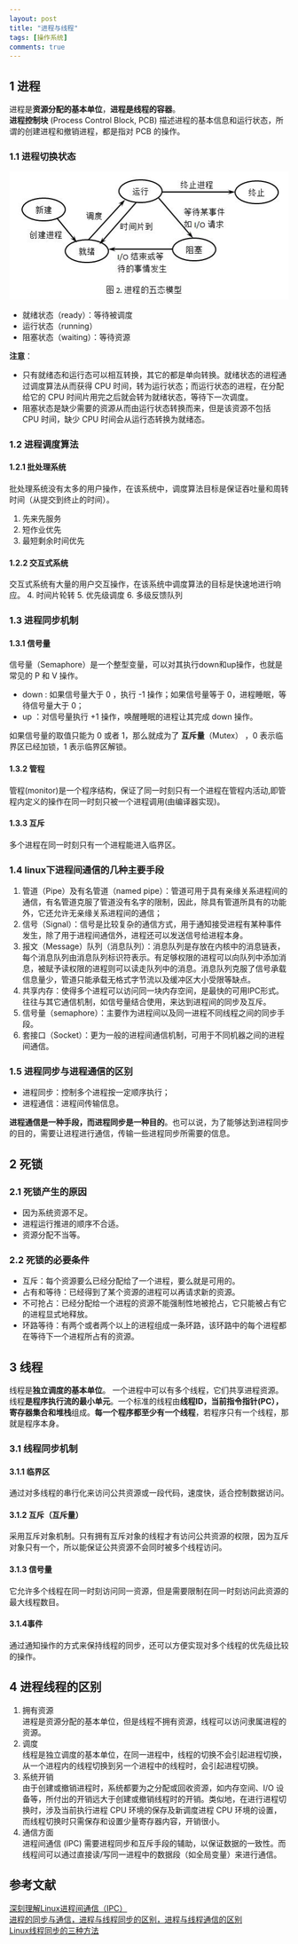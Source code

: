 ```yaml
---
layout: post
title: "进程与线程"
tags: [操作系统]
comments: true
---
```


## 1 进程
进程是**资源分配的基本单位**，**进程是线程的容器**。   
**进程控制块** (Process Control Block, PCB) 描述进程的基本信息和运行状态，所谓的创建进程和撤销进程，都是指对 PCB 的操作。   
### 1.1 进程切换状态
![进程状态](https://raw.githubusercontent.com/Andr-Robot/iMarkdownPhotos/master/Res/%E8%BF%9B%E7%A8%8B%E4%BA%94%E6%80%81.jpeg)   
- 就绪状态（ready）：等待被调度
- 运行状态（running）
- 阻塞状态（waiting）：等待资源

**注意**：
- 只有就绪态和运行态可以相互转换，其它的都是单向转换。就绪状态的进程通过调度算法从而获得 CPU 时间，转为运行状态；而运行状态的进程，在分配给它的 CPU 时间片用完之后就会转为就绪状态，等待下一次调度。
- 阻塞状态是缺少需要的资源从而由运行状态转换而来，但是该资源不包括 CPU 时间，缺少 CPU 时间会从运行态转换为就绪态。

### 1.2 进程调度算法
#### 1.2.1 批处理系统
批处理系统没有太多的用户操作，在该系统中，调度算法目标是保证吞吐量和周转时间（从提交到终止的时间）。
1. 先来先服务
2. 短作业优先
3. 最短剩余时间优先

#### 1.2.2 交互式系统
交互式系统有大量的用户交互操作，在该系统中调度算法的目标是快速地进行响应。
4. 时间片轮转
5. 优先级调度
6. 多级反馈队列

### 1.3 进程同步机制
#### 1.3.1 信号量
信号量（Semaphore）是一个整型变量，可以对其执行down和up操作，也就是常见的 P 和 V 操作。
- down : 如果信号量大于 0 ，执行 -1 操作；如果信号量等于 0，进程睡眠，等待信号量大于 0；
- up ：对信号量执行 +1 操作，唤醒睡眠的进程让其完成 down 操作。

如果信号量的取值只能为 0 或者 1，那么就成为了 **互斥量**（Mutex） ，0 表示临界区已经加锁，1 表示临界区解锁。

#### 1.3.2 管程
管程(monitor)是一个程序结构，保证了同一时刻只有一个进程在管程内活动,即管程内定义的操作在同一时刻只被一个进程调用(由编译器实现)。

#### 1.3.3 互斥
多个进程在同一时刻只有一个进程能进入临界区。

### 1.4 linux下进程间通信的几种主要手段
1. 管道（Pipe）及有名管道（named pipe）：管道可用于具有亲缘关系进程间的通信，有名管道克服了管道没有名字的限制，因此，除具有管道所具有的功能外，它还允许无亲缘关系进程间的通信；
2. 信号（Signal）：信号是比较复杂的通信方式，用于通知接受进程有某种事件发生，除了用于进程间通信外，进程还可以发送信号给进程本身。
3. 报文（Message）队列（消息队列）：消息队列是存放在内核中的消息链表，每个消息队列由消息队列标识符表示。有足够权限的进程可以向队列中添加消息，被赋予读权限的进程则可以读走队列中的消息。消息队列克服了信号承载信息量少，管道只能承载无格式字节流以及缓冲区大小受限等缺点。
4. 共享内存：使得多个进程可以访问同一块内存空间，是最快的可用IPC形式。往往与其它通信机制，如信号量结合使用，来达到进程间的同步及互斥。
5. 信号量（semaphore）：主要作为进程间以及同一进程不同线程之间的同步手段。
6. 套接口（Socket）：更为一般的进程间通信机制，可用于不同机器之间的进程间通信。

### 1.5 进程同步与进程通信的区别
- 进程同步：控制多个进程按一定顺序执行；
- 进程通信：进程间传输信息。

**进程通信是一种手段，而进程同步是一种目的**。也可以说，为了能够达到进程同步的目的，需要让进程进行通信，传输一些进程同步所需要的信息。

## 2 死锁
### 2.1 死锁产生的原因
- 因为系统资源不足。
- 进程运行推进的顺序不合适。
- 资源分配不当等。

### 2.2 死锁的必要条件
- 互斥：每个资源要么已经分配给了一个进程，要么就是可用的。
- 占有和等待：已经得到了某个资源的进程可以再请求新的资源。
- 不可抢占：已经分配给一个进程的资源不能强制性地被抢占，它只能被占有它的进程显式地释放。
- 环路等待：有两个或者两个以上的进程组成一条环路，该环路中的每个进程都在等待下一个进程所占有的资源。

## 3 线程
线程是**独立调度的基本单位**。
一个进程中可以有多个线程，它们共享进程资源。线程**是程序执行流的最小单元**。一个标准的线程由**线程ID，当前指令指针(PC），寄存器集合和堆栈**组成。**每一个程序都至少有一个线程**，若程序只有一个线程，那就是程序本身。   

### 3.1 线程同步机制
#### 3.1.1 临界区
通过对多线程的串行化来访问公共资源或一段代码，速度快，适合控制数据访问。

#### 3.1.2 互斥（互斥量）
采用互斥对象机制。只有拥有互斥对象的线程才有访问公共资源的权限，因为互斥对象只有一个，所以能保证公共资源不会同时被多个线程访问。

#### 3.1.3 信号量
它允许多个线程在同一时刻访问同一资源，但是需要限制在同一时刻访问此资源的最大线程数目。

#### 3.1.4事件
通过通知操作的方式来保持线程的同步，还可以方便实现对多个线程的优先级比较的操作。

## 4 进程线程的区别
1. 拥有资源   
进程是资源分配的基本单位，但是线程不拥有资源，线程可以访问隶属进程的资源。
2. 调度   
线程是独立调度的基本单位，在同一进程中，线程的切换不会引起进程切换，从一个进程内的线程切换到另一个进程中的线程时，会引起进程切换。
3. 系统开销   
由于创建或撤销进程时，系统都要为之分配或回收资源，如内存空间、I/O 设备等，所付出的开销远大于创建或撤销线程时的开销。类似地，在进行进程切换时，涉及当前执行进程 CPU 环境的保存及新调度进程 CPU 环境的设置，而线程切换时只需保存和设置少量寄存器内容，开销很小。
4. 通信方面    
进程间通信 (IPC) 需要进程同步和互斥手段的辅助，以保证数据的一致性。而线程间可以通过直接读/写同一进程中的数据段（如全局变量）来进行通信。

## 参考文献
[深刻理解Linux进程间通信（IPC）](https://www.ibm.com/developerworks/cn/linux/l-ipc/index.html)   
[进程的同步与通信，进程与线程同步的区别，进程与线程通信的区别](https://www.cnblogs.com/youngforever/p/3250270.html)   
[Linux线程同步的三种方法](https://blog.csdn.net/Shannon_ying/article/details/51280623)